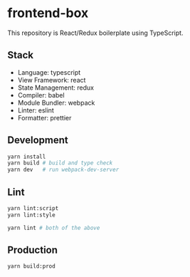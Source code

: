 # frontend-box

This repository is React/Redux boilerplate using TypeScript.

## Stack

- Language: typescript
- View Framework: react
- State Management: redux
- Compiler: babel
- Module Bundler: webpack
- Linter: eslint
- Formatter: prettier

## Development

```sh
yarn install
yarn build # build and type check
yarn dev   # run webpack-dev-server
```

## Lint

```sh
yarn lint:script
yarn lint:style

yarn lint # both of the above
```

## Production

```sh
yarn build:prod
```
